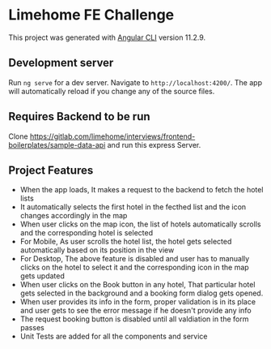 # Limehome FE Challenge

This project was generated with [Angular CLI](https://github.com/angular/angular-cli) version 11.2.9.

## Development server

Run `ng serve` for a dev server. Navigate to `http://localhost:4200/`. The app will automatically reload if you change any of the source files.

## Requires Backend to be run

Clone https://gitlab.com/limehome/interviews/frontend-boilerplates/sample-data-api and run this express Server.

## Project Features

- When the app loads, It makes a request to the backend to fetch the hotel lists
- It automatically selects the first hotel in the fecthed list and the icon changes accordingly in the map
- When user clicks on the map icon, the list of hotels automatically scrolls and the corresponding hotel is selected
- For Mobile, As user scrolls the hotel list, the hotel gets selected automatically based on its position in the view
- For Desktop, The above feature is disabled and user has to manually clicks on the hotel to select it and the corresponding icon in the map gets updated
- When user clicks on the Book button in any hotel, That particular hotel gets selected in the background and a booking form dialog gets opened.
- When user provides its info in the form, proper validation is in its place and user gets to see the error message if he doesn't provide any info
- The request booking button is disabled until all valdiation in the form passes
- Unit Tests are added for all the components and service

